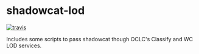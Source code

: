 # shadowcat-lod
[![travis](https://travis-ci.org/nypl-registry/shadowcat-lod.svg)](https://travis-ci.org/nypl-registry/shadowcat-lod/)

Includes some scripts to pass shadowcat though OCLC's Classify and WC LOD services.